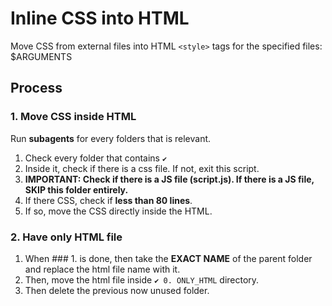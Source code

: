# Inline CSS into HTML

Move CSS from external files into HTML `<style>` tags for the specified files: $ARGUMENTS


## Process

### 1. Move CSS inside HTML

Run **subagents** for every folders that is relevant.

1. Check every folder that contains `✔️`
2. Inside it, check if there is a css file. If not, exit this script.
3. **IMPORTANT: Check if there is a JS file (script.js). If there is a JS file, SKIP this folder entirely.**
4. If there CSS, check if **less than 80 lines**.
5. If so, move the CSS directly inside the HTML.

### 2. Have only HTML file

1. When ### 1. is done, then take the **EXACT NAME** of the parent folder and replace the html file name with it.
2. Then, move the html file inside `✔️ 0. ONLY_HTML` directory.
3. Then delete the previous now unused folder.